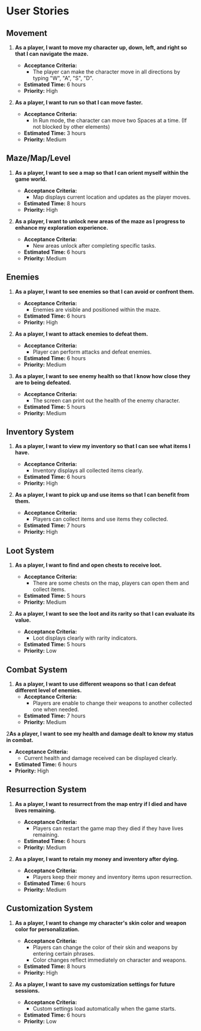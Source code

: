 # User Stories

## Movement

1. **As a player, I want to move my character up, down, left, and right so that I can navigate the maze.**
   - **Acceptance Criteria:**
      - The player can make the character move in all directions by typing "W", "A", "S", "D".
   - **Estimated Time:** 6 hours
   - **Priority:** High

2. **As a player, I want to run so that I can move faster.**
   - **Acceptance Criteria:**
      - In Run mode, the character can move two Spaces at a time. (If not blocked by other elements)
   - **Estimated Time:** 3 hours
   - **Priority:** Medium


## Maze/Map/Level

1. **As a player, I want to see a map so that I can orient myself within the game world.**
   - **Acceptance Criteria:**
      - Map displays current location and updates as the player moves.
   - **Estimated Time:** 8 hours
   - **Priority:** High

2. **As a player, I want to unlock new areas of the maze as I progress to enhance my exploration experience.**
   - **Acceptance Criteria:**
      - New areas unlock after completing specific tasks.
   - **Estimated Time:** 6 hours
   - **Priority:** Medium


## Enemies

1. **As a player, I want to see enemies so that I can avoid or confront them.**
   - **Acceptance Criteria:**
      - Enemies are visible and positioned within the maze.
   - **Estimated Time:** 6 hours
   - **Priority:** High

2. **As a player, I want to attack enemies to defeat them.**
   - **Acceptance Criteria:**
      - Player can perform attacks and defeat enemies.
   - **Estimated Time:** 6 hours
   - **Priority:** Medium

3. **As a player, I want to see enemy health so that I know how close they are to being defeated.**
   - **Acceptance Criteria:**
      - The screen can print out the health of the enemy character.
   - **Estimated Time:** 5 hours
   - **Priority:** Medium


## Inventory System

1. **As a player, I want to view my inventory so that I can see what items I have.**
   - **Acceptance Criteria:**
      - Inventory displays all collected items clearly.
   - **Estimated Time:** 6 hours
   - **Priority:** High

2. **As a player, I want to pick up and use items so that I can benefit from them.**
   - **Acceptance Criteria:**
      - Players can collect items and use items they collected.
   - **Estimated Time:** 7 hours
   - **Priority:** High


## Loot System

1. **As a player, I want to find and open chests to receive loot.**
   - **Acceptance Criteria:**
      - There are some chests on the map, players can open them and collect items.
   - **Estimated Time:** 5 hours
   - **Priority:** Medium

2. **As a player, I want to see the loot and its rarity so that I can evaluate its value.**
   - **Acceptance Criteria:**
      - Loot displays clearly with rarity indicators.
   - **Estimated Time:** 5 hours
   - **Priority:** Low


## Combat System

1. **As a player, I want to use different weapons so that I can defeat different level of enemies.**
    - **Acceptance Criteria:**
        - Players are enable to change their weapons to another collected one when needed.
    - **Estimated Time:** 7 hours
    - **Priority:** Medium
   
2**As a player, I want to see my health and damage dealt to know my status in combat.**
   - **Acceptance Criteria:**
      - Current health and damage received can be displayed clearly.
   - **Estimated Time:** 6 hours
   - **Priority:** High


## Resurrection System

1. **As a player, I want to resurrect from the map entry if I died and have lives remaining.**
   - **Acceptance Criteria:**
      - Players can restart the game map they died if they have lives remaining.
   - **Estimated Time:** 6 hours
   - **Priority:** Medium

2. **As a player, I want to retain my money and inventory after dying.**
   - **Acceptance Criteria:**
      - Players keep their money and inventory items upon resurrection.
   - **Estimated Time:** 6 hours
   - **Priority:** Medium


## Customization System

1. **As a player, I want to change my character's skin color and weapon color for personalization.**
   - **Acceptance Criteria:**
      - Players can change the color of their skin and weapons by entering certain phrases.
      - Color changes reflect immediately on character and weapons.
   - **Estimated Time:** 8 hours
   - **Priority:** High

2. **As a player, I want to save my customization settings for future sessions.**
   - **Acceptance Criteria:**
      - Custom settings load automatically when the game starts.
   - **Estimated Time:** 6 hours
   - **Priority:** Low
